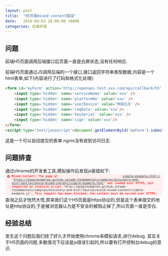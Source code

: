 ```yaml
---
layout: post
title:  "H5页面mixed-content错误"
date:   2018-09-03 18:00:00 +0800
categories: 后端开发
---
```


## 问题

前端H5页面调用后端接口后页面一直是白屏状态,没有任何响应.

前端H5页面通过JS调用后端的一个接口,接口返回字符串类型数据,内容是一个html表单,如下(内容进行了打码和格式化处理):

```html
<form id='myForm' action='http://openapi-test.xxx.com/api/callback/h5' method='post'>
    <input type='hidden' name='serviceName' value='xxx' />
    <input type='hidden' name='platformNo' value='xxx' />
    <input type='hidden' name='userDevice' value='MOBILE' />
    <input type='hidden' name='reqData' value='xxx'/>
    <input type='hidden' name='keySerial' value='xxx' />
    <input type='hidden' name='sign' value='xxx'/>
</form>
<script type='text/javascript'>document.getElementById('myForm').submit();</script>
```

这是一个可以自动提交的表单.ngnix没有收到访问日志.

## 问题排查

通过chrome的开发者工具,模拟操作后发现js报错如下:
![mixed content error](/assets/mixed-content-error.png)
查询之后才恍然大悟,原来我们这个H5页面是https协议的,但是这个表单提交的地址是http协议的,于是被浏览器认为是不安全的被阻止掉了,所以页面一直是空白.

## 经验总结

发生这个问题后我们绕了好久才开始使用chrome来模拟请求,进行debug.
其实关于H5页面的问题,多数情况下应该是js错误引起的,所以要有打开控制台debug的意识.